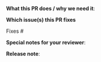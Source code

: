 <!--  Thanks for sending a pull request!  Here are some tips for you:
1. If this is your first time, read our contributor guidelines <https://github.com/spotify/chartify/blob/master/CONTRIBUTING.rst>
2. If the PR is unfinished, please prefix the subject line with [WIP], [DRAFT], or [RFC].
-->

**What this PR does / why we need it**:

**Which issue(s) this PR fixes**
<!-- optional; in `fixes #<issue number>, fixes #<issue_number>, ...` format, will close the issue(s) when PR gets merged: -->
Fixes #

**Special notes for your reviewer**:

**Release note**:
<!--  Write your release note:
1. Enter your extended release note in the below block. If the PR requires additional action from users switching to the new release, start the release note with the string "action required: ".
2. If no release note is required, just write "NONE".
-->
```release-note

```
